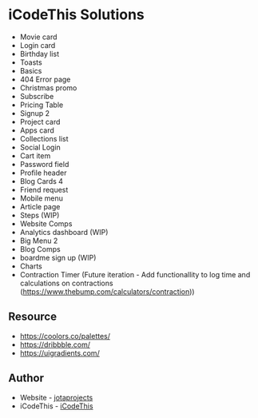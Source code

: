 # iCodeThis Solutions

- Movie card
- Login card
- Birthday list
- Toasts
- Basics
- 404 Error page
- Christmas promo
- Subscribe
- Pricing Table
- Signup 2
- Project card
- Apps card
- Collections list
- Social Login
- Cart item
- Password field
- Profile header
- Blog Cards 4
- Friend request
- Mobile menu
- Article page
- Steps (WIP)
- Website Comps
- Analytics dashboard (WIP)
- Big Menu 2
- Blog Comps
- boardme sign up (WIP)
- Charts
- Contraction Timer (Future iteration - Add functionallity to log time and calculations on contractions (https://www.thebump.com/calculators/contraction))

## Resource

- https://coolors.co/palettes/
- https://dribbble.com/
- https://uigradients.com/

## Author

- Website - [jotaprojects](https://jotaprojects.se)
- iCodeThis - [iCodeThis](https://icodethis.com)
